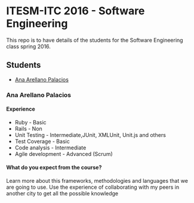# ITESM-ITC 2016 - Software Engineering

This repo is to have details of the students for the Software Engineering class spring 2016.


## Students

* [Ana Arellano Palacios](https://github.com/annie60)

### Ana Arellano Palacios

#### Experience

* Ruby - Basic
* Rails - Non
* Unit Testing - Intermediate,JUnit, XMLUnit, Unit.js and others
* Test Coverage - Basic
* Code analysis - Intermediate
* Agile development - Advanced (Scrum)

#### What do you expect from the course?

Learn more about this frameworks, methodologies and languages that we are going to use. Use the experience of collaborating with my peers in another city to get all the possible knowledge
